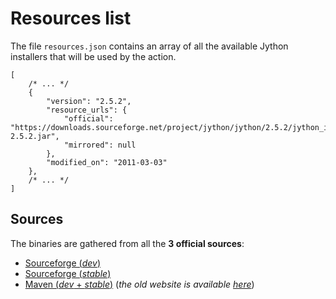 # Resources list

The file `resources.json` contains an array of all the available Jython installers that will be used by the action.

```jsonc
[
    /* ... */
    {
        "version": "2.5.2",
        "resource_urls": {
            "official": "https://downloads.sourceforge.net/project/jython/jython/2.5.2/jython_installer-2.5.2.jar",
            "mirrored": null
        },
        "modified_on": "2011-03-03"
    },
    /* ... */
]
```

## Sources

The binaries are gathered from all the **3 official sources**:

- [Sourceforge (_dev_)](https://sourceforge.net/projects/jython/files/jython-dev/)
- [Sourceforge (_stable_)](https://sourceforge.net/projects/jython/files/jython/)
- [Maven (_dev_ + _stable_)](https://central.sonatype.com/artifact/org.python/jython-installer/2.7.3) (_the old website is available [here](https://search.maven.org/artifact/org.python/jython-installer)_)
